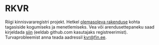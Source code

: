# RKVR
Riigi kinnisvararegistri projekt. Hetkel [olemasoleva rakenduse](https://riigivara.fin.ee/kvr/) kohta tagasiside kogumiseks ja menetlemiseks. Vea või arendusettepaneku saad kirjeldada [siin](https://github.com/kinnisvara/RKVR/issues) (eeldab github.com kasutajaks registreerimist). Turvaprobleemist anna teada aadressil kvr@fin.ee.
